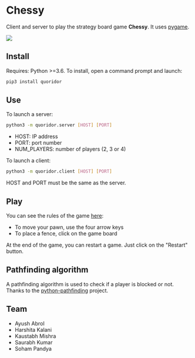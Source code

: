 # Chessy

Client and server to play the strategy board game **Chessy**. It uses [pygame](https://www.pygame.org/news).

![](https://github.com/Quentin18/Quoridor-Online/blob/master/img/capture.png)

## Install
Requires: Python >=3.6.
To install, open a command prompt and launch:
```bash
pip3 install quoridor
```

## Use
To launch a server:
```bash
python3 -m quoridor.server [HOST] [PORT]
```
- HOST: IP address
- PORT: port number
- NUM_PLAYERS: number of players (2, 3 or 4)

To launch a client:
```bash
python3 -m quoridor.client [HOST] [PORT]
```
HOST and PORT must be the same as the server.

## Play
You can see the rules of the game [here](https://en.wikipedia.org/wiki/Quoridor):
- To move your pawn, use the four arrow keys
- To place a fence, click on the game board

At the end of the game, you can restart a game. Just click on the "Restart" button.

## Pathfinding algorithm
A pathfinding algorithm is used to check if a player is blocked or not. Thanks to the [python-pathfinding](https://github.com/brean/python-pathfinding) project.

## Team
- Ayush Abrol 
- Harshita Kalani
- Kaustabh Mishra
- Saurabh Kumar
- Soham Pandya


